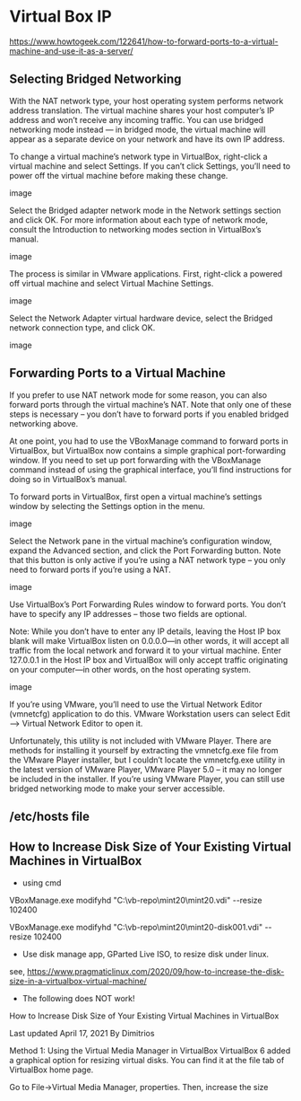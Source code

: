 

# Virtual Box IP

https://www.howtogeek.com/122641/how-to-forward-ports-to-a-virtual-machine-and-use-it-as-a-server/


## Selecting Bridged Networking

With the NAT network type, your host operating system performs network address translation. The virtual machine shares your host computer’s IP address and won’t receive any incoming traffic. You can use bridged networking mode instead — in bridged mode, the virtual machine will appear as a separate device on your network and have its own IP address.

To change a virtual machine’s network type in VirtualBox, right-click a virtual machine and select Settings. If you can’t click Settings, you’ll need to power off the virtual machine before making these change.

image

Select the Bridged adapter network mode in the Network settings section and click OK. For more information about each type of network mode, consult the Introduction to networking modes section in VirtualBox’s manual.

image

The process is similar in VMware applications. First, right-click a powered off virtual machine and select Virtual Machine Settings.

image

Select the Network Adapter virtual hardware device, select the Bridged network connection type, and click OK.

image

## Forwarding Ports to a Virtual Machine

If you prefer to use NAT network mode for some reason, you can also forward ports through the virtual machine’s NAT. Note that only one of these steps is necessary – you don’t have to forward ports if you enabled bridged networking above.

At one point, you had to use the VBoxManage command to forward ports in VirtualBox, but VirtualBox now contains a simple graphical port-forwarding window. If you need to set up port forwarding with the VBoxManage command instead of using the graphical interface, you’ll find instructions for doing so in VirtualBox’s manual.

To forward ports in VirtualBox, first open a virtual machine’s settings window by selecting the Settings option in the menu.

image

Select the Network pane in the virtual machine’s configuration window, expand the Advanced section, and click the Port Forwarding button. Note that this button is only active if you’re using a NAT network type – you only need to forward ports if you’re using a NAT.

image

Use VirtualBox’s Port Forwarding Rules window to forward ports. You don’t have to specify any IP addresses – those two fields are optional.

Note: While you don’t have to enter any IP details, leaving the Host IP box blank will make VirtualBox listen on 0.0.0.0—in other words, it will accept all traffic from the local network and forward it to your virtual machine. Enter 127.0.0.1 in the Host IP box and VirtualBox will only accept traffic originating on your computer—in other words, on the host operating system.

image

If you’re using VMware, you’ll need to use the Virtual Network Editor (vmnetcfg) application to do this. VMware Workstation users can select Edit –> Virtual Network Editor to open it.

Unfortunately, this utility is not included with VMware Player. There are methods for installing it yourself by extracting the vmnetcfg.exe file from the VMware Player installer, but I couldn’t locate the vmnetcfg.exe utility in the latest version of VMware Player, VMware Player 5.0 – it may no longer be included in the installer. If you’re using VMware Player, you can still use bridged networking mode to make your server accessible.


## /etc/hosts file

## How to Increase Disk Size of Your Existing Virtual Machines in VirtualBox

- using cmd

VBoxManage.exe modifyhd "C:\vb-repo\mint20\mint20.vdi" --resize 102400

VBoxManage.exe modifyhd "C:\vb-repo\mint20\mint20-disk001.vdi" --resize 102400

- Use disk manage app, GParted Live ISO, to resize disk under linux.

see, https://www.pragmaticlinux.com/2020/09/how-to-increase-the-disk-size-in-a-virtualbox-virtual-machine/



- The following does NOT work!

How to Increase Disk Size of Your Existing Virtual Machines in VirtualBox

Last updated April 17, 2021 By Dimitrios 

Method 1: Using the Virtual Media Manager in VirtualBox
VirtualBox 6 added a graphical option for resizing virtual disks. You can find it at the file tab of VirtualBox home page.

Go to File->Virtual Media Manager, properties. Then, increase the size

